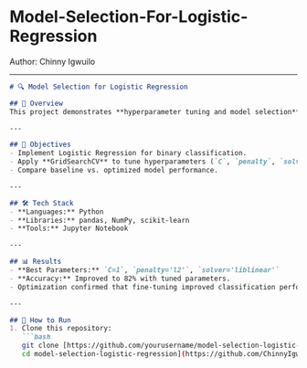 # Model-Selection-For-Logistic-Regression
Author: Chinny Igwuilo


---

```markdown
# 🔍 Model Selection for Logistic Regression  

## 📌 Overview  
This project demonstrates **hyperparameter tuning and model selection** for Logistic Regression using **GridSearchCV**. The objective was to identify the best parameters to maximize performance on a binary classification task.  

---

## 🎯 Objectives  
- Implement Logistic Regression for binary classification.  
- Apply **GridSearchCV** to tune hyperparameters (`C`, `penalty`, `solver`).  
- Compare baseline vs. optimized model performance.  

---

## 🛠 Tech Stack  
- **Languages:** Python  
- **Libraries:** pandas, NumPy, scikit-learn  
- **Tools:** Jupyter Notebook  

---

## 📊 Results  
- **Best Parameters:** `C=1`, `penalty='l2'`, `solver='liblinear'`  
- **Accuracy:** Improved to 82% with tuned parameters.  
- Optimization confirmed that fine-tuning improved classification performance.

---

## 🚀 How to Run  
1. Clone this repository:  
   ```bash
   git clone [https://github.com/yourusername/model-selection-logistic-regression.git
   cd model-selection-logistic-regression](https://github.com/ChinnyIgwuilo/Model-Selection-For-Logistic-Regression/blob/main/ModelSelectionForLogisticRegression.ipynb)
